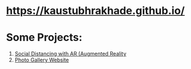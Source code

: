 # https://kaustubhrakhade.github.io/

# Some Projects:

1. [Social Distancing with AR (Augmented Reality](https://kaustubhrakhade.github.io/sodar/)
2. [Photo Gallery Website](https://kaustubhrakhade.github.io/CGS/gallery/)
